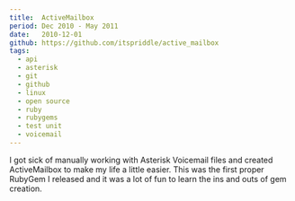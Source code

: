 ```yaml
---
title:  ActiveMailbox
period: Dec 2010 - May 2011
date:   2010-12-01
github: https://github.com/itspriddle/active_mailbox
tags:
  - api
  - asterisk
  - git
  - github
  - linux
  - open source
  - ruby
  - rubygems
  - test unit
  - voicemail
---
```


I got sick of manually working with Asterisk Voicemail files and created
ActiveMailbox to make my life a little easier. This was the first proper
RubyGem I released and it was a lot of fun to learn the ins and outs of gem
creation.
